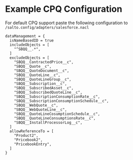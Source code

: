 # Example CPQ Configuration

For default CPQ support paste the following configuration to `/salto.config/adapters/salesforce.nacl`

```
dataManagement = {
  isNameBasedID = true
  includeObjects = [
    "^SBQQ__.*",
  ]
  excludeObjects = [
    "SBQQ__ContractedPrice__c",
    "SBQQ__Quote__c",
    "SBQQ__QuoteDocument__c",
    "SBQQ__QuoteLine__c",
    "SBQQ__QuoteLineGroup__c",
    "SBQQ__Subscription__c",
    "SBQQ__SubscribedAsset__c",
    "SBQQ__SubscribedQuoteLine__c",
    "SBQQ__SubscriptionConsumptionRate__c",
    "SBQQ__SubscriptionConsumptionSchedule__c",
    "SBQQ__WebQuote__c",
    "SBQQ__WebQuoteLine__c",
    "SBQQ__QuoteLineCosumptionSchedule__c",
    "SBQQ__QuoteLineConsumptionsRate__c",
    "SBQQ__InstallProcessorLog__c",
  ]
  allowReferenceTo = [
    "Product2",
    "Pricebook2",
    "PricebookEntry",
  ]
}
```